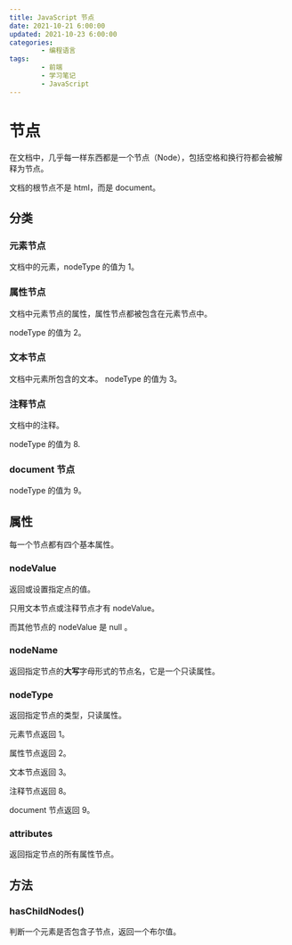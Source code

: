 ```yaml
---
title: JavaScript 节点
date: 2021-10-21 6:00:00
updated: 2021-10-23 6:00:00
categories:
        - 编程语言
tags:
        - 前端
        - 学习笔记
        - JavaScript
---
```


# 节点

在文档中，几乎每一样东西都是一个节点（Node），包括空格和换行符都会被解释为节点。

文档的根节点不是 html，而是 document。

## 分类

### 元素节点

文档中的元素，nodeType 的值为 1。

### 属性节点

文档中元素节点的属性，属性节点都被包含在元素节点中。

nodeType 的值为 2。

### 文本节点 

文档中元素所包含的文本。
nodeType 的值为 3。

### 注释节点

文档中的注释。

nodeType 的值为 8.

### document 节点

nodeType 的值为 9。

## 属性

每一个节点都有四个基本属性。

### nodeValue

返回或设置指定点的值。

只用文本节点或注释节点才有 nodeValue。

而其他节点的 nodeValue 是 null 。

### nodeName

返回指定节点的**大写**字母形式的节点名，它是一个只读属性。

### nodeType

返回指定节点的类型，只读属性。

元素节点返回 1。

属性节点返回 2。

文本节点返回 3。

注释节点返回 8。

document 节点返回 9。

### attributes

返回指定节点的所有属性节点。

## 方法

### hasChildNodes()

判断一个元素是否包含子节点，返回一个布尔值。
